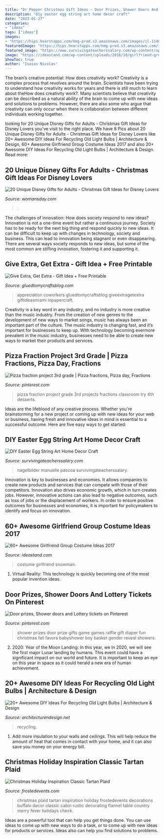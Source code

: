 ```yaml
---
title: "Dr Pepper Christmas Gift Ideas ~ Door Prizes, Shower Doors And Lottery Tickets On Pinterest"
description: "Diy easter egg string art home decor craft"
date: "2023-01-27"
categories:
- "ideas"
tags: ["ideas"]
images:
- "https://hips.hearstapps.com/hmg-prod.s3.amazonaws.com/images/il-1140xn-1589758589-ls8p-1540256963.jpg?crop=0.669xw:1.00xh;0.0780xw,0&amp;resize=480:*"
featuredImage: "https://hips.hearstapps.com/hmg-prod.s3.amazonaws.com/images/il-1140xn-1589758589-ls8p-1540256963.jpg?crop=0.669xw:1.00xh;0.0780xw,0&amp;resize=480:*"
featured_image: "https://www.survivingateacherssalary.com/wp-content/uploads/2015/03/Easter-Egg-Spring-Craft-Decor.jpg"
image: "https://ideastand.com/wp-content/uploads/2016/10/girlfriend-group-costume/40-girlfriend-group-costume-ideas-3.jpg"
ShowToc: true
author: "Isaias Nicolas"
---
```



The brain’s creative potential: How does creativity work?
Creativity is a complex process that revolves around the brain. Scientists have been trying to understand how creativity works for years and there is still much to learn about theHow does creativity work?. Many scientists believe that creativity can be described as a natural ability of the brain to come up with new ideas and solutions to problems. However, there are also some who argue that creativity can only occur when there is collaboration between different individuals working together.

	

		
looking for 20 Unique Disney Gifts for Adults - Christmas Gift Ideas for Disney Lovers you've visit to the right place. We have 8 Pics about 20 Unique Disney Gifts for Adults - Christmas Gift Ideas for Disney Lovers like 20+ Awesome DIY Ideas For Recycling Old Light Bulbs | Architecture &amp; Design, 60+ Awesome Girlfriend Group Costume Ideas 2017 and also 20+ Awesome DIY Ideas For Recycling Old Light Bulbs | Architecture &amp; Design. Read more:
		
    
## 20 Unique Disney Gifts For Adults - Christmas Gift Ideas For Disney Lovers

<img loading=lazy src="https://hips.hearstapps.com/hmg-prod.s3.amazonaws.com/images/il-1140xn-1589758589-ls8p-1540256963.jpg?crop=0.669xw:1.00xh;0.0780xw,0&amp;resize=480:*" onerror="this.onerror=null;this.src='https://tse3.mm.bing.net/th?id=OIP.dw_tWW16CSCU-h2uQScbvgHaLE&amp;pid=15.1';" alt="20 Unique Disney Gifts for Adults - Christmas Gift Ideas for Disney Lovers">

_Source: womansday.com_

>. 

	

The challenges of innovation: How does society respond to new ideas?
Innovation is not a one-time event but rather a continuous journey. Society has to be ready for the next big thing and respond quickly to new ideas. It can be difficult to keep up with changes in technology, society and business. This can lead to innovation being stagnant or even disappearing. There are several ways society responds to new ideas, but some of the most common are stifling innovation, fostering it and supporting it.

    
## Give Extra, Get Extra - Gift Idea + Free Printable

<img loading=lazy src="https://www.gluedtomycraftsblog.com/wp-content/uploads/2014/11/extragummoments-shop-cover.jpg" onerror="this.onerror=null;this.src='https://tse2.mm.bing.net/th?id=OIP.TCmrSgv6pqi6qncOZdUtFgHaLH&amp;pid=15.1';" alt="Give Extra, Get Extra - Gift Idea + Free Printable">

_Source: gluedtomycraftsblog.com_

>appreciation coworkers gluedtomycraftsblog giveextragetextra giftideasmiami inpapercraft. 

	

Creativity is a key word in any industry, and no industry is more creative than the music industry. From the creation of new genres to the development of new ways to market songs, music has always been an important part of the culture. The music industry is changing fast, and it’s important for businesses to keep up. With technology becoming evermore prevalent in the music industry, businesses need to be able to create new ways to market their products and services.

    
## Pizza Fraction Project 3rd Grade | Pizza Fractions, Pizza Day, Fractions

<img loading=lazy src="https://i.pinimg.com/originals/86/31/79/863179cd5bbda3961a60e88f6d855fb5.jpg" onerror="this.onerror=null;this.src='https://tse4.mm.bing.net/th?id=OIP.JEajxnJyjCIqkVvDqND5nQAAAA&amp;pid=15.1';" alt="Pizza fraction project 3rd grade | Pizza fractions, Pizza day, Fractions">

_Source: pinterest.com_

>pizza fraction project grade 3rd projects fractions classroom try 4th desserts. 

	

Ideas are the lifeblood of any creative process. Whether you're brainstorming for a new project or coming up with new ideas for your web or business, having fresh and innovative ideas in mind is essential to a successful outcome. Here are five easy ways to get started: 

    
## DIY Easter Egg String Art Home Decor Craft

<img loading=lazy src="https://www.survivingateacherssalary.com/wp-content/uploads/2015/03/Easter-Egg-Spring-Craft-Decor.jpg" onerror="this.onerror=null;this.src='https://tse2.mm.bing.net/th?id=OIP.iiGLF3OssHQ0CZxVEWdd4wHaLG&amp;pid=15.1';" alt="DIY Easter Egg String Art Home Decor Craft">

_Source: survivingateacherssalary.com_

>nagelbilder manuelle pascoa survivingateacherssalary. 

	

Innovation is key to businesses and economies. It allows companies to create new products and services that can compete with those of their competitors. Innovation also drives economic growth, which in turn creates jobs. However, innovative actions can also lead to negative outcomes, such as loss of jobs or the displacement of workers. In order to ensure positive outcomes for businesses and economies, it is important for policymakers to identify and focus on innovation.

    
## 60+ Awesome Girlfriend Group Costume Ideas 2017

<img loading=lazy src="https://ideastand.com/wp-content/uploads/2016/10/girlfriend-group-costume/40-girlfriend-group-costume-ideas-3.jpg" onerror="this.onerror=null;this.src='https://tse3.mm.bing.net/th?id=OIP.M2AKDgCi1GC6RKhjI6HHigHaJ4&amp;pid=15.1';" alt="60+ Awesome Girlfriend Group Costume Ideas 2017">

_Source: ideastand.com_

>costume girlfriend snowman. 

	

1. Virtual Reality: This technology is quickly becoming one of the most popular invention ideas.

    
## Door Prizes, Shower Doors And Lottery Tickets On Pinterest

<img loading=lazy src="https://s-media-cache-ak0.pinimg.com/564x/ba/1f/78/ba1f7834d654950d8ea70c03edf260e7.jpg" onerror="this.onerror=null;this.src='https://tse4.mm.bing.net/th?id=OIP.M1og84cCPMlkuXRIp8cVFgHaNK&amp;pid=15.1';" alt="Door prizes, Shower doors and Lottery tickets on Pinterest">

_Source: pinterest.com_

>shower prizes door prize gifts game games raffle gift diaper fun christmas fall favors babyshower boy basket gender reveal showers. 

	

2) 2020: Year of the Moon Landing: In this year, we
In 2020, we will see the first major Lunar landing by humans. This event could have a significant impact on our world and future. It is important to keep an eye on this year in space as it could herald a new era of human achievement.

    
## 20+ Awesome DIY Ideas For Recycling Old Light Bulbs | Architecture &amp; Design

<img loading=lazy src="https://cdn.architecturendesign.net/wp-content/uploads/2015/09/AD-Ideas-For-Recycling-Light-Bulbs-19.jpg" onerror="this.onerror=null;this.src='https://tse1.mm.bing.net/th?id=OIP.vZ4LqPd2VOPVVzu61FjVlAHaGM&amp;pid=15.1';" alt="20+ Awesome DIY Ideas For Recycling Old Light Bulbs | Architecture &amp; Design">

_Source: architecturendesign.net_

>recycling. 

	

1. Add more insulation to your walls and ceilings. This will help reduce the amount of heat that comes in contact with your home, and it can also save you money on your energy bill.

    
## Christmas Holiday Inspiration Classic Tartan Plaid

<img loading=lazy src="http://frostedevents.com/wp-content/uploads/2013/11/holiday-inspiration-christmas-tartan-plaid-red-decorations-frostedevents.jpg" onerror="this.onerror=null;this.src='https://tse3.mm.bing.net/th?id=OIP.V68OCDLqo89uvGTcKmVSyAHaMI&amp;pid=15.1';" alt="Christmas Holiday Inspiration Classic Tartan Plaid">

_Source: frostedevents.com_

>christmas plaid tartan inspiration holiday frostedevents decorations buffalo decor classic cabin rustic decorating flannel table country merry fever holidays check. 

	

Ideas are a powerful tool that can help you get things done. You can use ideas to come up with new ways to do a task, or to come up with new ideas for products or services. Ideas also can help you find solutions to problems.

